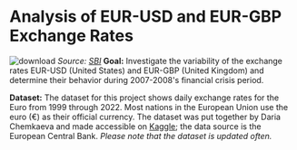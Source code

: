 # Analysis of EUR-USD and EUR-GBP Exchange Rates

![download](https://user-images.githubusercontent.com/88107066/217975864-c9db0f68-8e81-447e-9b06-3ce018612be2.jpeg)
*Source: [SBI](https://de.statebank/exchange-rate)*
**Goal:** Investigate the variability of the exchange rates EUR-USD (United States) and EUR-GBP (United Kingdom) and determine their behavior during 2007-2008's financial crisis period.

**Dataset:** The dataset for this project shows daily exchange rates for the Euro from 1999 through 2022. Most nations in the European Union use the euro (€) as their official currency. The dataset was put together by Daria Chemkaeva and made accessible on [Kaggle](https://www.kaggle.com/datasets/lsind18/euro-exchange-daily-rates-19992020); the data source is the European Central Bank. *Please note that the dataset is updated often.*

